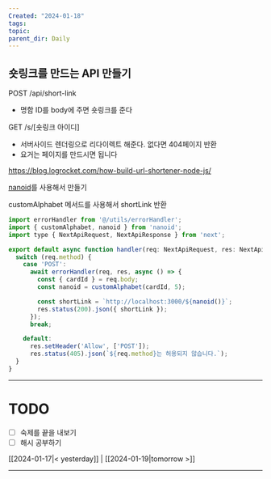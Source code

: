 ```yaml
---
Created: "2024-01-18"
tags: 
topic: 
parent_dir: Daily
---
```

## 숏링크를 만드는 API 만들기

POST /api/short-link
- 명함 ID를 body에 주면 숏링크를 준다

GET /s/[숏링크 아이디]
- 서버사이드 렌더링으로 리다이렉트 해준다. 없다면 404페이지 반환
- 요거는 페이지를 만드시면 됩니다

https://blog.logrocket.com/how-build-url-shortener-node-js/

[nanoid](https://github.com/ai/nanoid#readme)를 사용해서 만들기

customAlphabet 메서드를 사용해서 shortLink 반환
```js
import errorHandler from '@/utils/errorHandler';
import { customAlphabet, nanoid } from 'nanoid';
import type { NextApiRequest, NextApiResponse } from 'next';

export default async function handler(req: NextApiRequest, res: NextApiResponse) {
  switch (req.method) {
    case 'POST':
      await errorHandler(req, res, async () => {
        const { cardId } = req.body;
        const nanoid = customAlphabet(cardId, 5);

        const shortLink = `http://localhost:3000/${nanoid()}`;
        res.status(200).json({ shortLink });
      });
      break;

    default:
      res.setHeader('Allow', ['POST']);
      res.status(405).json(`${req.method}는 허용되지 않습니다.`);
  }
}

```


----
# TODO
- [ ] 숙제를 끝을 내보기
- [ ] 해시 공부하기
  
[[2024-01-17|< yesterday]] | [[2024-01-19|tomorrow >]]  
  
---  
